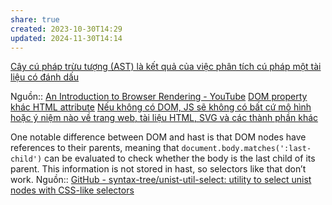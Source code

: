 ```yaml
---
share: true
created: 2023-10-30T14:29
updated: 2024-11-30T14:14
---
```

[Cây cú pháp trừu tượng (AST) là kết quả của việc phân tích cú pháp một tài liệu có đánh dấu](../../../../%F0%9F%94%A0K%C3%BD%20t%E1%BB%B1,%20v%C4%83n%20b%E1%BA%A3n,%20ng%C3%B4n%20ng%E1%BB%AF%20%C4%91%C3%A1nh%20d%E1%BA%A5u/Ng%C3%B4n%20ng%E1%BB%AF%20%C4%91%C3%A1nh%20d%E1%BA%A5u/C%C3%A2y%20c%C3%BA%20ph%C3%A1p%20tr%E1%BB%ABu%20t%C6%B0%E1%BB%A3ng%20(AST)%20l%C3%A0%20k%E1%BA%BFt%20qu%E1%BA%A3%20c%E1%BB%A7a%20vi%E1%BB%87c%20ph%C3%A2n%20t%C3%ADch%20c%C3%BA%20ph%C3%A1p%20m%E1%BB%99t%20t%C3%A0i%20li%E1%BB%87u%20c%C3%B3%20%C4%91%C3%A1nh%20d%E1%BA%A5u.md)

Nguồn:: [An Introduction to Browser Rendering - YouTube](https://youtu.be/n1cKlKM3jYI?si=5WkAsp9VgCo6V6tZ)
[DOM property khác HTML attribute](./DOM%20property%20kh%C3%A1c%20HTML%20attribute.md) 
[Nếu không có DOM, JS sẽ không có bất cứ mô hình hoặc ý niệm nào về trang web, tài liệu HTML, SVG và các thành phần khác](./N%E1%BA%BFu%20kh%C3%B4ng%20c%C3%B3%20DOM,%20JS%20s%E1%BA%BD%20kh%C3%B4ng%20c%C3%B3%20b%E1%BA%A5t%20c%E1%BB%A9%20m%C3%B4%20h%C3%ACnh%20ho%E1%BA%B7c%20%C3%BD%20ni%E1%BB%87m%20n%C3%A0o%20v%E1%BB%81%20trang%20web,%20t%C3%A0i%20li%E1%BB%87u%20HTML,%20SVG%20v%C3%A0%20c%C3%A1c%20th%C3%A0nh%20ph%E1%BA%A7n%20kh%C3%A1c.md)

One notable difference between DOM and hast is that DOM nodes have references to their parents, meaning that `document.body.matches(':last-child')` can be evaluated to check whether the body is the last child of its parent. This information is not stored in hast, so selectors like that don’t work.
Nguồn:: [GitHub - syntax-tree/unist-util-select: utility to select unist nodes with CSS-like selectors](https://github.com/syntax-tree/unist-util-select)